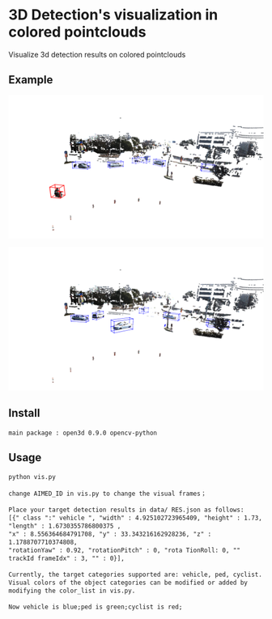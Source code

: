 # 3D Detection's visualization in colored pointclouds 
Visualize 3d detection results on colored pointclouds
## Example
![image](https://github.com/XYunaaa/3dDetectionVis/blob/master/result/000000.png)

![image](https://github.com/XYunaaa/3dDetectionVis/blob/master/result/000080.png)
## Install
    main package : open3d 0.9.0 opencv-python 
## Usage
    python vis.py
    
    change AIMED_ID in vis.py to change the visual frames；
    
    Place your target detection results in data/ RES.json as follows:
    [{" class ":" vehicle ", "width" : 4.925102723965409, "height" : 1.73, "length" : 1.6730355786800375 ,
    "x" : 8.556364684791708, "y" : 33.343216162928236, "z" : 1.1788707710374808, 
    "rotationYaw" : 0.92, "rotationPitch" : 0, "rota TionRoll: 0, "" trackId frameIdx" : 3, "" : 0}],
    
    Currently, the target categories supported are: vehicle, ped, cyclist.
    Visual colors of the object categories can be modified or added by
    modifying the color_list in vis.py.
    
    Now vehicle is blue;ped is green;cyclist is red;
